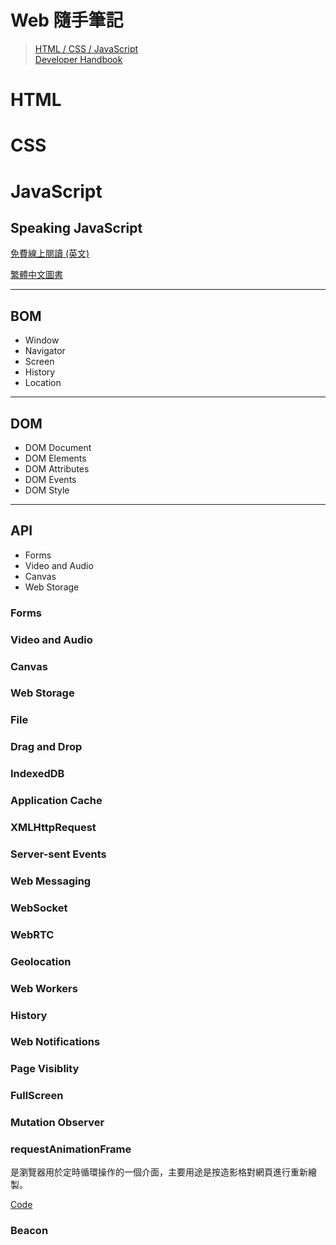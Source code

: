 # Web 隨手筆記
> [HTML / CSS / JavaScript](https://platform.html5.org/)<br>
> [Developer Handbook](http://www.frontendhandbook.com/)

# HTML

# CSS

# JavaScript

## Speaking JavaScript
[免費線上閱讀 (英文)](http://speakingjs.com/es5/)

[繁體中文圖書](http://www.tenlong.com.tw/items/9789863478584)

***

## BOM
* Window
* Navigator
* Screen
* History
* Location

***

## DOM
* DOM Document
* DOM Elements
* DOM Attributes
* DOM Events
* DOM Style

***

## API
* Forms
* Video and Audio
* Canvas
* Web Storage

### Forms

### Video and Audio

### Canvas

### Web Storage

### File

### Drag and Drop

### IndexedDB

### Application Cache

### XMLHttpRequest

### Server-sent Events

### Web Messaging

### WebSocket

### WebRTC

### Geolocation

### Web Workers

### History

### Web Notifications

### Page Visiblity

### FullScreen

### Mutation Observer

### requestAnimationFrame
是瀏覽器用於定時循環操作的一個介面，主要用途是按造影格對網頁進行重新繪製。

[Code](http://codepen.io/Shyam-Chen/pen/KVqMjj)

### Beacon
